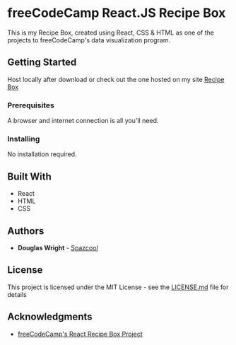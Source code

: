 # freeCodeCamp React.JS Recipe Box

This is my Recipe Box, created using React, CSS & HTML as one of the projects to freeCodeCamp's data visualization program.

## Getting Started

Host locally after download or check out the one hosted on my site [Recipe Box](http://www.spazcool.com/recipe/)

### Prerequisites

A browser and internet connection is all you'll need.

### Installing

No installation required.

## Built With

* React
* HTML
* CSS

## Authors

* **Douglas Wright** - [Spazcool](https://github.com/Spazcool)

## License

This project is licensed under the MIT License - see the [LICENSE.md](LICENSE.md) file for details

## Acknowledgments

* [freeCodeCamp's React Recipe Box Project](https://www.freecodecamp.org/challenges/build-a-recipe-box)
